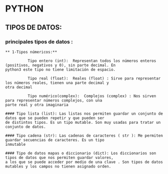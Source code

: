 
# PYTHON
## TIPOS DE DATOS:
### principales tipos de datos :

    ** 1-Tipos númericos:**

              Tipo entero (int):  Representan todos los números enteros (positivos, negativos y 0), sin parte decimal. En                                   python3 este tipo no tiene limitación de espacio.
              
              Tipo real (float):  Reales (float) : Sirve para representar los números reales, tienen una parte decimal y                                   otra decimal
              
              Tipo numérico(complex):  Complejos (complex) : Nos sirven para representar números complejos, con una                                             parte real y otra imaginaria

    #### Tipo lista (list): Las listas nos permiten guardar un conjunto de datos que se pueden repetir y que pueden ser                               de distintos tipos. Es un tipo mutable. Son muy usadas para tratar un conjunto de datos.
    
    #### Tipo cadena (str): Las cadenas de caracteres ( str ): Me permiten guardar secuencias de caracteres. Es un tipo                               inmutable
    
    #### Tipo de datos mapas o diccionario (dict): Los diccionarios son tipos de datos que nos permiten guardar valores,                                                    a los que se puede acceder por medio de una clave . Son tipos de datos                                                    mutables y los campos no tienen asignado orden.
